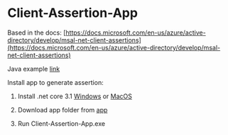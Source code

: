 # Client-Assertion-App

Based in the docs:
[https://docs.microsoft.com/en-us/azure/active-directory/develop/msal-net-client-assertions](https://docs.microsoft.com/en-us/azure/active-directory/develop/msal-net-client-assertions)

Java example [link](https://docs.microsoft.com/en-us/azure/active-directory/develop/msal-java-token-cache-serialization)

Install app to generate assertion:

1. Install .net core 3.1 [Windows](https://dotnet.microsoft.com/en-us/download/dotnet/thank-you/runtime-3.1.26-windows-x64-installer) or [MacOS](https://dotnet.microsoft.com/en-us/download/dotnet/thank-you/runtime-3.1.26-macos-x64-installer)

2. Download app folder from [app](https://github.com/jagojar/Client-Assertion-App/tree/master/app)

3. Run Client-Assertion-App.exe
